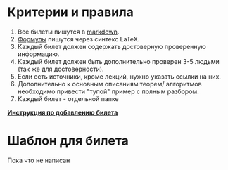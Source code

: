# Критерии и правила

1. Все билеты пишутся в [markdown](https://www.markdownguide.org/basic-syntax/). 
2. [Формулы](https://ashki23.github.io/markdown-latex.html#:~:text=%2D%20tag2%0A%2D%2D%2D-,Mathematical%20formula,-We%20can%20use) пишутся через синтекс LaTeX.
3. Каждый билет должен содержать достоверную проверенную информацию.
4. Каждый билет должен быть дополнительно проверен 3-5 людьми (так же для достоверности).
5. Если есть источники, кроме лекций, нужно указать ссылки на них.
6. Дополнительно к основным описаниям теорем/ алгоритмов необходимо привести "тупой" пример с полным разбором.
7. Каждый билет - отдельной папке  

**[Инструкция по добавлению билета](how_to_add_question.md)**

# Шаблон для билета
Пока что не написан

